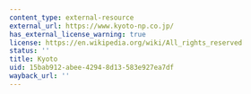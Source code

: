 ```yaml
---
content_type: external-resource
external_url: https://www.kyoto-np.co.jp/
has_external_license_warning: true
license: https://en.wikipedia.org/wiki/All_rights_reserved
status: ''
title: Kyoto
uid: 15bab912-abee-4294-8d13-583e927ea7df
wayback_url: ''
---
```

